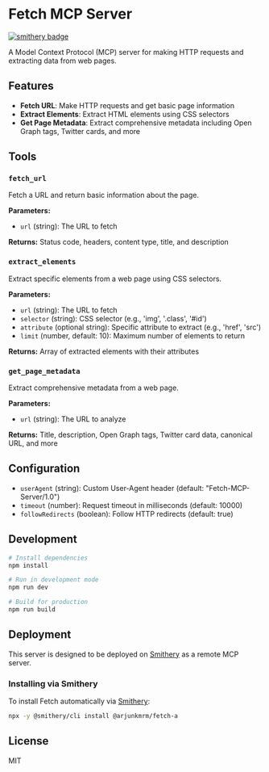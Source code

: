 # Fetch MCP Server

[![smithery badge](https://smithery.ai/badge/@arjunkmrm/fetch-a)](https://smithery.ai/server/@arjunkmrm/fetch-a)

A Model Context Protocol (MCP) server for making HTTP requests and extracting data from web pages.

## Features

- **Fetch URL**: Make HTTP requests and get basic page information
- **Extract Elements**: Extract HTML elements using CSS selectors
- **Get Page Metadata**: Extract comprehensive metadata including Open Graph tags, Twitter cards, and more

## Tools

### `fetch_url`
Fetch a URL and return basic information about the page.

**Parameters:**
- `url` (string): The URL to fetch

**Returns:** Status code, headers, content type, title, and description

### `extract_elements`
Extract specific elements from a web page using CSS selectors.

**Parameters:**
- `url` (string): The URL to fetch
- `selector` (string): CSS selector (e.g., 'img', '.class', '#id')
- `attribute` (optional string): Specific attribute to extract (e.g., 'href', 'src')
- `limit` (number, default: 10): Maximum number of elements to return

**Returns:** Array of extracted elements with their attributes

### `get_page_metadata`
Extract comprehensive metadata from a web page.

**Parameters:**
- `url` (string): The URL to analyze

**Returns:** Title, description, Open Graph tags, Twitter card data, canonical URL, and more

## Configuration

- `userAgent` (string): Custom User-Agent header (default: "Fetch-MCP-Server/1.0")
- `timeout` (number): Request timeout in milliseconds (default: 10000)
- `followRedirects` (boolean): Follow HTTP redirects (default: true)

## Development

```bash
# Install dependencies
npm install

# Run in development mode
npm run dev

# Build for production
npm run build
```

## Deployment

This server is designed to be deployed on [Smithery](https://smithery.ai) as a remote MCP server.

### Installing via Smithery

To install Fetch automatically via [Smithery](https://smithery.ai/server/@arjunkmrm/fetch-a):

```bash
npx -y @smithery/cli install @arjunkmrm/fetch-a
```

## License

MIT

